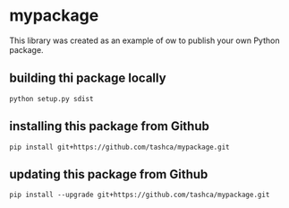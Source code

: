 # mypackage
This library was created as an example of ow to publish your own Python package.

## building thi package locally
`python setup.py sdist`

## installing this package from Github
`pip install git+https://github.com/tashca/mypackage.git`

## updating this package from Github
`pip install --upgrade git+https://github.com/tashca/mypackage.git`